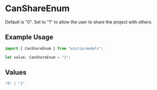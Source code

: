 # CanShareEnum

Default is "0". Set to "1" to allow the user to share the project with others.

## Example Usage

```typescript
import { CanShareEnum } from "wistia/models";

let value: CanShareEnum = "1";
```

## Values

```typescript
"0" | "1"
```